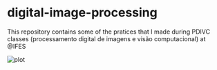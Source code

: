 # digital-image-processing
This repository contains some of the pratices that I made during PDIVC classes (processamento digital de imagens e visão computacional) at @IFES

![plot](/directory_1/directory_2/.../directory_n/plot.png)
